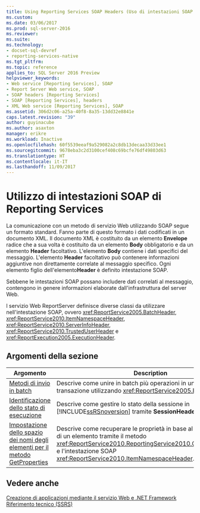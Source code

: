```yaml
---
title: Using Reporting Services SOAP Headers (Uso di intestazioni SOAP di Reporting Services) | Microsoft Docs
ms.custom: 
ms.date: 03/06/2017
ms.prod: sql-server-2016
ms.reviewer: 
ms.suite: 
ms.technology:
- docset-sql-devref
- reporting-services-native
ms.tgt_pltfrm: 
ms.topic: reference
applies_to: SQL Server 2016 Preview
helpviewer_keywords:
- Web service [Reporting Services], SOAP
- Report Server Web service, SOAP
- SOAP headers [Reporting Services]
- SOAP [Reporting Services], headers
- XML Web service [Reporting Services], SOAP
ms.assetid: 306d2c06-a25a-40f8-8a35-13dd32e8841e
caps.latest.revision: "39"
author: guyinacube
ms.author: asaxton
manager: erikre
ms.workload: Inactive
ms.openlocfilehash: 60f5539eeaf9a529082a2c8db13decaa33d33ee1
ms.sourcegitcommit: 9678eba3c2d3100cef408c69bcfe76df49803d63
ms.translationtype: HT
ms.contentlocale: it-IT
ms.lasthandoff: 11/09/2017
---
```

# <a name="using-reporting-services-soap-headers"></a>Utilizzo di intestazioni SOAP di Reporting Services
  La comunicazione con un metodo di servizio Web utilizzando SOAP segue un formato standard. Fanno parte di questo formato i dati codificati in un documento XML. Il documento XML è costituito da un elemento **Envelope** radice che a sua volta è costituito da un elemento **Body** obbligatorio e da un elemento **Header** facoltativo. L'elemento **Body** contiene i dati specifici del messaggio. L'elemento **Header** facoltativo può contenere informazioni aggiuntive non direttamente correlate al messaggio specifico. Ogni elemento figlio dell'elemento**Header** è definito intestazione SOAP.  
  
 Sebbene le intestazioni SOAP possano includere dati correlati al messaggio, contengono in genere informazioni elaborate dall'infrastruttura del server Web.  
  
 l servizio Web ReportServer definisce diverse classi da utilizzare nell'intestazione SOAP, ovvero <xref:ReportService2005.BatchHeader>, <xref:ReportService2010.ItemNamespaceHeader>, <xref:ReportService2010.ServerInfoHeader>, <xref:ReportService2010.TrustedUserHeader> e <xref:ReportExecution2005.ExecutionHeader>.  
  
## <a name="in-this-section"></a>Argomenti della sezione  
  
|Argomento|Description|  
|-----------|-----------------|  
|[Metodi di invio in batch](../../reporting-services/report-server-web-service-net-framework-soap-headers/batching-methods.md)|Descrive come unire in batch più operazioni in una singola transazione utilizzando <xref:ReportService2005.BatchHeader>.|  
|[Identificazione dello stato di esecuzione](../../reporting-services/report-server-web-service-net-framework-soap-headers/identifying-execution-state.md)|Descrive come gestire lo stato della sessione in [!INCLUDE[ssRSnoversion](../../includes/ssrsnoversion-md.md)] tramite **SessionHeader**.|  
|[Impostazione dello spazio dei nomi degli elementi per il metodo GetProperties](../../reporting-services/report-server-web-service-net-framework-soap-headers/setting-the-item-namespace-for-the-getproperties-method.md)|Descrive come recuperare le proprietà in base al percorso o all'ID di un elemento tramite il metodo <xref:ReportService2010.ReportingService2010.GetProperties%2A> e l'intestazione SOAP <xref:ReportService2010.ItemNamespaceHeader>.|  
  
## <a name="see-also"></a>Vedere anche  
 [Creazione di applicazioni mediante il servizio Web e .NET Framework](../../reporting-services/report-server-web-service/net-framework/building-applications-using-the-web-service-and-the-net-framework.md)   
 [Riferimento tecnico &#40;SSRS&#41;](../../reporting-services/technical-reference-ssrs.md)  
  
  
